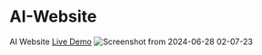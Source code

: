 # AI-Website
AI Website [Live Demo](https://mykhant.github.io/AI-Website/)
![Screenshot from 2024-06-28 02-07-23](https://github.com/MyKhant/AI-Website/assets/112712533/3cd9914d-8355-44fd-bd4a-17c300e2c305)
